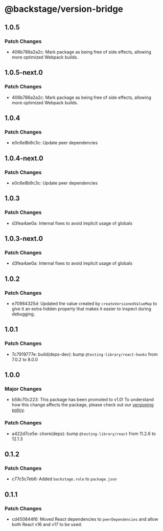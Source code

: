 # @backstage/version-bridge

## 1.0.5

### Patch Changes

- 406b786a2a2c: Mark package as being free of side effects, allowing more optimized Webpack builds.

## 1.0.5-next.0

### Patch Changes

- 406b786a2a2c: Mark package as being free of side effects, allowing more optimized Webpack builds.

## 1.0.4

### Patch Changes

- e0c6e8b9c3c: Update peer dependencies

## 1.0.4-next.0

### Patch Changes

- e0c6e8b9c3c: Update peer dependencies

## 1.0.3

### Patch Changes

- d3fea4ae0a: Internal fixes to avoid implicit usage of globals

## 1.0.3-next.0

### Patch Changes

- d3fea4ae0a: Internal fixes to avoid implicit usage of globals

## 1.0.2

### Patch Changes

- e70984325d: Updated the value created by `createVersionedValueMap` to give it an extra hidden property that makes it easier to inspect during debugging.

## 1.0.1

### Patch Changes

- 7c7919777e: build(deps-dev): bump `@testing-library/react-hooks` from 7.0.2 to 8.0.0

## 1.0.0

### Major Changes

- b58c70c223: This package has been promoted to v1.0! To understand how this change affects the package, please check out our [versioning policy](https://backstage.io/docs/overview/versioning-policy).

### Patch Changes

- a422d7ce5e: chore(deps): bump `@testing-library/react` from 11.2.6 to 12.1.3

## 0.1.2

### Patch Changes

- c77c5c7eb6: Added `backstage.role` to `package.json`

## 0.1.1

### Patch Changes

- cd450844f6: Moved React dependencies to `peerDependencies` and allow both React v16 and v17 to be used.
